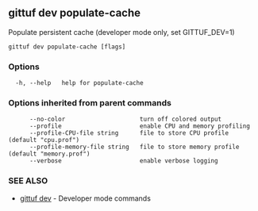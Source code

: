 ## gittuf dev populate-cache

Populate persistent cache (developer mode only, set GITTUF_DEV=1)

```
gittuf dev populate-cache [flags]
```

### Options

```
  -h, --help   help for populate-cache
```

### Options inherited from parent commands

```
      --no-color                     turn off colored output
      --profile                      enable CPU and memory profiling
      --profile-CPU-file string      file to store CPU profile (default "cpu.prof")
      --profile-memory-file string   file to store memory profile (default "memory.prof")
      --verbose                      enable verbose logging
```

### SEE ALSO

* [gittuf dev](gittuf_dev.md)	 - Developer mode commands

